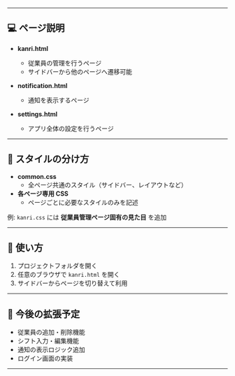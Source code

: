 
---

## 💻 ページ説明

- **kanri.html**
  - 従業員の管理を行うページ
  - サイドバーから他のページへ遷移可能

- **notification.html**
  - 通知を表示するページ

- **settings.html**
  - アプリ全体の設定を行うページ

---

## 🎨 スタイルの分け方

- **common.css**
  - 全ページ共通のスタイル（サイドバー、レイアウトなど）
- **各ページ専用 CSS**
  - ページごとに必要なスタイルのみを記述  

例: `kanri.css` には **従業員管理ページ固有の見た目** を追加

---

## 🚀 使い方

1. プロジェクトフォルダを開く
2. 任意のブラウザで `kanri.html` を開く
3. サイドバーからページを切り替えて利用

---

## 📝 今後の拡張予定

- 従業員の追加・削除機能
- シフト入力・編集機能
- 通知の表示ロジック追加
- ログイン画面の実装

---
